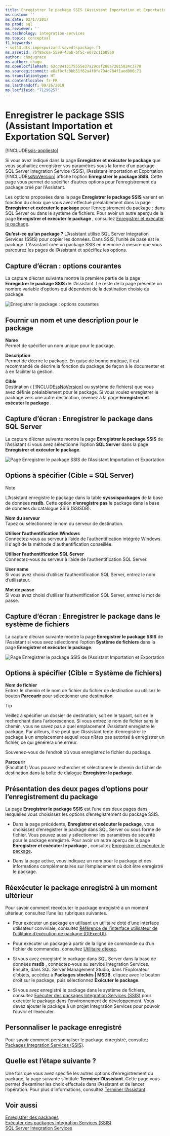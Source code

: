 ```yaml
---
title: Enregistrer le package SSIS (Assistant Importation et Exportation SQL Server) | Microsoft Docs
ms.custom: ''
ms.date: 02/17/2017
ms.prod: sql
ms.reviewer: ''
ms.technology: integration-services
ms.topic: conceptual
f1_keywords:
- sql13.dts.impexpwizard.savedtspackage.f1
ms.assetid: 7bf8ac6a-5599-43ab-bf5c-e072c11b85a0
author: chugugrace
ms.author: chugu
ms.openlocfilehash: 63cc8413175555e37a29caf288a72815824c3778
ms.sourcegitcommit: e8af8cfc0bb51f62a4f0fa794c784f1aed006c71
ms.translationtype: HT
ms.contentlocale: fr-FR
ms.lasthandoff: 09/26/2019
ms.locfileid: "71296257"
---
```

# <a name="save-ssis-package-sql-server-import-and-export-wizard"></a>Enregistrer le package SSIS (Assistant Importation et Exportation SQL Server)

[!INCLUDE[ssis-appliesto](../../includes/ssis-appliesto-ssvrpluslinux-asdb-asdw-xxx.md)]


  Si vous avez indiqué dans la page **Enregistrer et exécuter le package** que vous souhaitiez enregistrer vos paramètres sous la forme d’un package SQL Server Integration Service (SSIS), l’Assistant Importation et Exportation [!INCLUDE[ssNoVersion](../../includes/ssnoversion-md.md)] affiche l’option **Enregistrer le package SSIS**. Cette page vous permet de spécifier d’autres options pour l’enregistrement du package créé par l’Assistant.  

Les options proposées dans la page **Enregistrer le package SSIS** varient en fonction du choix que vous avez effectué préalablement dans la page **Enregistrer et exécuter le package** pour l’enregistrement du package : dans SQL Server ou dans le système de fichiers. Pour avoir un autre aperçu de la page **Enregistrer et exécuter le package** , consultez [Enregistrer et exécuter le package](../../integration-services/import-export-data/save-and-run-package-sql-server-import-and-export-wizard.md).
 
**Qu’est-ce qu’un package ?** L’Assistant utilise SQL Server Integration Services (SSIS) pour copier les données. Dans SSIS, l’unité de base est le package. L’Assistant crée un package SSIS en mémoire à mesure que vous parcourez les pages de l’Assistant et spécifiez les options.

## <a name="screen-shot---common-options"></a>Capture d’écran : options courantes
La capture d’écran suivante montre la première partie de la page **Enregistrer le package SSIS** de l’Assistant. Le reste de la page présente un nombre variable d’options qui dépendent de la destination choisie du package.

![Enregistrer le package : options courantes](../../integration-services/import-export-data/media/save-package-common-options.png)

## <a name="provide-a-name-and-description-for-the-package"></a>Fournir un nom et une description pour le package  
 **Name**  
 Permet de spécifier un nom unique pour le package.  
  
 **Description**  
 Permet de décrire le package. En guise de bonne pratique, il est recommandé de décrire la fonction du package de façon à le documenter et à en faciliter la gestion.  
  
 **Cible**  
 Destination ( [!INCLUDE[ssNoVersion](../../includes/ssnoversion-md.md)] ou système de fichiers) que vous avez définie préalablement pour le package. Si vous voulez enregistrer le package vers une autre destination, revenez à la page **Enregistrer et exécuter le package** .

## <a name="screen-shot---save-the-package-in-sql-server"></a>Capture d’écran : Enregistrer le package dans SQL Server

 La capture d’écran suivante montre la page **Enregistrer le package SSIS** de l’Assistant si vous avez sélectionné l’option **SQL Server** dans la page **Enregistrer et exécuter le package**. 
  
![Page Enregistrer le package SSIS de l’Assistant Importation et Exportation](../../integration-services/import-export-data/media/save-package2.png "Page Enregistrer le package SSIS de l’Assistant Importation et Exportation")  

## <a name="options-to-specify-target--sql-server"></a>Options à spécifier (Cible = SQL Server) 

 > [!NOTE]
 > L’Assistant enregistre le package dans la table **sysssispackages** de la base de données **msdb**. Cette option **n’enregistre pas** le package dans la base de données du catalogue SSIS (SSISDB).  
 
 **Nom du serveur**  
 Tapez ou sélectionnez le nom du serveur de destination.  
   
 **Utiliser l’authentification Windows**  
Connectez-vous au serveur à l’aide de l’authentification intégrée Windows. Il s'agit de la méthode d'authentification conseillée.  
  
 **Utiliser l’authentification SQL Server**  
Connectez-vous au serveur à l’aide de l’authentification SQL Server.  
  
 **User name**  
Si vous avez choisi d’utiliser l’authentification SQL Server, entrez le nom d’utilisateur.  
  
 **Mot de passe**  
Si vous avez choisi d’utiliser l’authentification SQL Server, entrez le mot de passe.  
    
## <a name="screen-shot---save-the-package-in-the-file-system"></a>Capture d’écran : Enregistrer le package dans le système de fichiers
 
La capture d’écran suivante montre la page **Enregistrer le package SSIS** de l’Assistant si vous avez sélectionné l’option **Système de fichiers** dans la page **Enregistrer et exécuter le package**. 
  
![Page Enregistrer le package SSIS de l’Assistant Importation et Exportation](../../integration-services/import-export-data/media/save-package1.png "Page Enregistrer le package SSIS de l’Assistant Importation et Exportation")  

## <a name="options-to-specify-target--file-system"></a>Options à spécifier (Cible = Système de fichiers)

 **Nom de fichier**  
 Entrez le chemin et le nom de fichier du fichier de destination ou utilisez le bouton **Parcourir** pour sélectionner une destination.  
  
> [!TIP]
> Veillez à spécifier un dossier de destination, soit en le tapant, soit en le recherchant dans l’arborescence. Si vous entrez le nom de fichier sans le chemin, vous ne savez pas à quel emplacement l’Assistant enregistre le package. Par ailleurs, il se peut que l’Assistant tente d’enregistrer le package à un emplacement auquel vous n’êtes pas autorisé à enregistrer un fichier, ce qui générera une erreur.  
>   
>  Souvenez-vous de l’endroit où vous enregistrez le fichier du package.  
  
 **Parcourir**  
 (Facultatif) Vous pouvez rechercher et sélectionner le chemin du fichier de destination dans la boîte de dialogue **Enregistrer le package**.  

## <a name="about-the-two-pages-of-options-for-saving-the-package"></a>Présentation des deux pages d’options pour l’enregistrement du package  
 La page **Enregistrer le package SSIS** est l’une des deux pages dans lesquelles vous choisissez les options d’enregistrement du package SSIS.  
  
-   Dans la page précédente, **Enregistrer et exécuter le package**, vous choisissez d’enregistrer le package dans SQL Server ou sous forme de fichier. Vous pouvez aussi y sélectionner les paramètres de sécurité pour le package enregistré. Pour avoir un autre aperçu de la page **Enregistrer et exécuter le package** , consultez [Enregistrer et exécuter le package](../../integration-services/import-export-data/save-and-run-package-sql-server-import-and-export-wizard.md).  
  
-   Dans la page active, vous indiquez un nom pour le package et des informations complémentaires sur l’emplacement où doit être enregistré le package.  
 
## <a name="run-the-saved-package-again-later"></a>Réexécuter le package enregistré à un moment ultérieur  
 Pour savoir comment réexécuter le package enregistré à un moment ultérieur, consultez l’une les rubriques suivantes.  
  
-   Pour exécuter un package en utilisant un utilitaire doté d’une interface utilisateur conviviale, consultez [Référence de l’interface utilisateur de l’utilitaire d’exécution de package &#40;DtExecUI&#41;](../../integration-services/packages/execute-package-utility-dtexecui-ui-reference.md).  
  
-   Pour exécuter un package à partir de la ligne de commande ou d’un fichier de commandes, consultez [Utilitaire dtexec](../../integration-services/packages/dtexec-utility.md).  
  
-   Si vous avez enregistré le package dans SQL Server dans la base de données **msdb** , connectez-vous au service Integration Services. Ensuite, dans SQL Server Management Studio, dans l’Explorateur d’objets, accédez à **Packages stockés | MSDB**, cliquez avec le bouton droit sur le package, puis sélectionnez **Exécuter le package**.

-   Si vous avez enregistré le package dans le système de fichiers, consultez [Exécuter des packages Integration Services (SSIS)](../../integration-services/packages/run-integration-services-ssis-packages.md) pour exécuter le package dans l’environnement de développement. Vous devez ajouter le package à un projet Integration Services pour pouvoir l’ouvrir et l’exécuter.  

## <a name="customize-the-saved-package"></a>Personnaliser le package enregistré  
 Pour savoir comment personnaliser le package enregistré, consultez [Packages Integration Services &#40;SSIS&#41;](../../integration-services/integration-services-ssis-packages.md).  
  
## <a name="whats-next"></a>Quelle est l’étape suivante ?  
 Une fois que vous avez spécifié les autres options d’enregistrement du package, la page suivante s’intitule **Terminer l’Assistant**. Cette page vous permet d’examiner les choix effectués dans l’Assistant et de lancer l’opération. Pour plus d’informations, consultez [Terminer l’Assistant](../../integration-services/import-export-data/complete-the-wizard-sql-server-import-and-export-wizard.md).  
 
## <a name="see-also"></a>Voir aussi  
[Enregistrer des packages](../../integration-services/save-packages.md)  
[Exécuter des packages Integration Services (SSIS)](../../integration-services/packages/run-integration-services-ssis-packages.md)  
[SQL Server Integration Services](../../integration-services/sql-server-integration-services.md)
 
 
